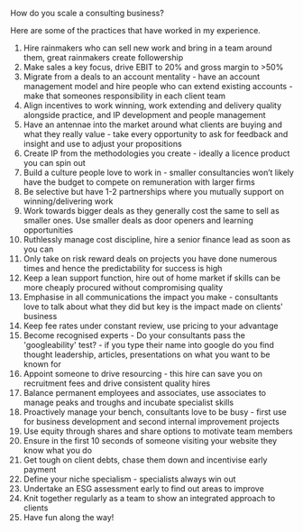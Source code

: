 How do you scale a consulting business?

Here are some of the practices that have worked in my experience.

1. Hire rainmakers who can sell new work and bring in a team around them, great rainmakers create followership
2. Make sales a key focus, drive EBIT to 20% and gross margin to >50%
3. Migrate from a deals to an account mentality - have an account management model and hire people who can extend existing accounts - make that someones responsibility in each client team
4. Align incentives to work winning, work extending and delivery quality alongside practice, and IP development and people management
5. Have an antennae into the market around what clients are buying and what they really value - take every opportunity to ask for feedback and insight and use to adjust your propositions
6. Create IP from the methodologies you create - ideally a licence product you can spin out
7. Build a culture people love to work in - smaller consultancies won’t likely have the budget to compete on remuneration with larger firms
8. Be selective but have 1-2 partnerships where you mutually support on winning/delivering work
9. Work towards bigger deals as they generally cost the same to sell as smaller ones. Use smaller deals as door openers and learning opportunities
10. Ruthlessly manage cost discipline, hire a senior finance lead as soon as you can
11. Only take on risk reward deals on projects you have done numerous times and hence the predictability for success is high
12. Keep a lean support function, hire out of home market if skills can be more cheaply procured without compromising quality
13. Emphasise in all communications the impact you make - consultants love to talk about what they did but key is the impact made on clients' business
14. Keep fee rates under constant review, use pricing to your advantage
15. Become recognised experts - Do your consultants pass the 'googleability' test? - if you type their name into google do you find thought leadership, articles, presentations on what you want to be known for
16. Appoint someone to drive resourcing - this hire can save you on recruitment fees and drive consistent quality hires
17. Balance permanent employees and associates, use associates to manage peaks and troughs and incubate specialist skills
18. Proactively manage your bench, consultants love to be busy - first use for business development and second internal improvement projects
19. Use equity through shares and share options to motivate team members
20. Ensure in the first 10 seconds of someone visiting your website they know what you do
21. Get tough on client debts, chase them down and incentivise early payment
22. Define your niche specialism - specialists always win out
23. Undertake an ESG assessment early to find out areas to improve
24. Knit together regularly as a team to show an integrated approach to clients
25. Have fun along the way!
